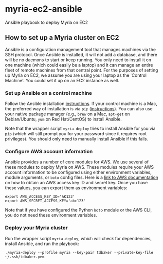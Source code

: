 # myria-ec2-ansible
Ansible playbook to deploy Myria on EC2
## How to set up a Myria cluster on EC2

 Ansible is a configuration management tool that manages machines via the SSH protocol. Once Ansible is installed, it will not add a database, and there will be no daemons to start or keep running. You only need to install it on one machine (which could easily be a laptop) and it can manage an entire fleet of remote machines from that central point.
For the purposes of setting up Myria on EC2, we assume you are using your laptop as the 'Control Machine'. You could set it up on an EC2 instance as well.

### __Set up Ansible on a control machine__
Follow the Ansible installation [instructions]( http://docs.ansible.com/ansible/intro_installation.html#installing-the-control-machine, "Installation").
If your control machine is a Mac, the preferred way of installation is via `pip` ([instructions]( http://docs.ansible.com/ansible/intro_installation.html#latest-releases-via-pip )). You can also use your native package manager (e.g., `brew` on a Mac, `apt-get` on Debian/Ubuntu, `yum` on Red Hat/CentOS) to install Ansible.

Note that the wrapper script `myria-deploy` tries to install Ansible for you via `pip` (which will still prompt you for your password since it requires root privileges). You should only need to manually install Ansible if this fails.

### __Configure AWS account information__
Ansible provides a number of core modules for AWS. We use several of these modules to deploy Myria on AWS. These modules require your AWS account information to be configured using either environment variables, module arguments, or `boto` config files. Here is a [link to AWS documentation](http://docs.aws.amazon.com/general/latest/gr/managing-aws-access-keys.html) on how to obtain an AWS access key ID and secret key. Once you have these values, you can export them as environment variables:

```
export AWS_ACCESS_KEY_ID='AK123'
export AWS_SECRET_ACCESS_KEY='abc123'
```
Note that if you have configured the Python `boto` module or the AWS CLI, you do not need these environment variables.

### __Deploy your Myria cluster__
Run the wrapper script `myria-deploy`, which will check for dependencies, install Ansible, and run the playbook:

```
./myria-deploy --profile myria --key-pair tdbaker --private-key-file ~/.ssh/tdbaker.pem
```
